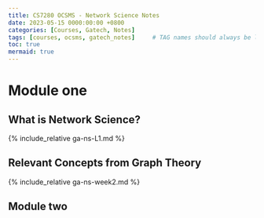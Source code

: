 ```yaml
---
title: CS7280 OCSMS - Network Science Notes
date: 2023-05-15 0000:00:00 +0800
categories: [Courses, Gatech, Notes]
tags: [courses, ocsms, gatech_notes]     # TAG names should always be lowercase
toc: true
mermaid: true
---
```


# Module one

## What is Network Science?

{% include_relative ga-ns-L1.md %}


## Relevant Concepts from Graph Theory

{% include_relative ga-ns-week2.md %}

## Module two

